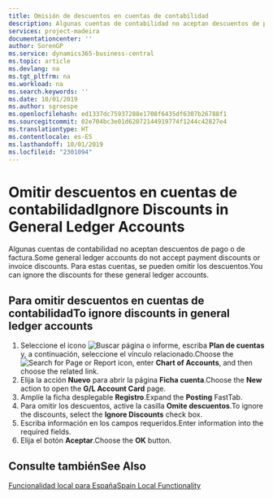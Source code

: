 ```yaml
---
title: Omisión de descuentos en cuentas de contabilidad
description: Algunas cuentas de contabilidad no aceptan descuentos de pago o de factura. Para estas cuentas, se pueden omitir los descuentos.
services: project-madeira
documentationcenter: ''
author: SorenGP
ms.service: dynamics365-business-central
ms.topic: article
ms.devlang: na
ms.tgt_pltfrm: na
ms.workload: na
ms.search.keywords: ''
ms.date: 10/01/2019
ms.author: sgroespe
ms.openlocfilehash: ed1337dc75937288e1708f6435df6307b26788f1
ms.sourcegitcommit: 02e704bc3e01d62072144919774f1244c42827e4
ms.translationtype: HT
ms.contentlocale: es-ES
ms.lasthandoff: 10/01/2019
ms.locfileid: "2301094"
---
```

# <a name="ignore-discounts-in-general-ledger-accounts"></a><span data-ttu-id="2f255-104">Omitir descuentos en cuentas de contabilidad</span><span class="sxs-lookup"><span data-stu-id="2f255-104">Ignore Discounts in General Ledger Accounts</span></span>
<span data-ttu-id="2f255-105">Algunas cuentas de contabilidad no aceptan descuentos de pago o de factura.</span><span class="sxs-lookup"><span data-stu-id="2f255-105">Some general ledger accounts do not accept payment discounts or invoice discounts.</span></span> <span data-ttu-id="2f255-106">Para estas cuentas, se pueden omitir los descuentos.</span><span class="sxs-lookup"><span data-stu-id="2f255-106">You can ignore the discounts for these general ledger accounts.</span></span>  

## <a name="to-ignore-discounts-in-general-ledger-accounts"></a><span data-ttu-id="2f255-107">Para omitir descuentos en cuentas de contabilidad</span><span class="sxs-lookup"><span data-stu-id="2f255-107">To ignore discounts in general ledger accounts</span></span>  

1.  <span data-ttu-id="2f255-108">Seleccione el icono ![Buscar página o informe](../../media/ui-search/search_small.png "icono Buscar página o informe"), escriba **Plan de cuentas** y, a continuación, seleccione el vínculo relacionado.</span><span class="sxs-lookup"><span data-stu-id="2f255-108">Choose the ![Search for Page or Report](../../media/ui-search/search_small.png "Search for Page or Report icon") icon, enter **Chart of Accounts**, and then choose the related link.</span></span>  
2.  <span data-ttu-id="2f255-109">Elija la acción **Nuevo** para abrir la página **Ficha cuenta**.</span><span class="sxs-lookup"><span data-stu-id="2f255-109">Choose the **New** action to open the **G/L Account Card** page.</span></span>  
3.  <span data-ttu-id="2f255-110">Amplíe la ficha desplegable **Registro**.</span><span class="sxs-lookup"><span data-stu-id="2f255-110">Expand the **Posting** FastTab.</span></span>  
4.  <span data-ttu-id="2f255-111">Para omitir los descuentos, active la casilla **Omite descuentos**.</span><span class="sxs-lookup"><span data-stu-id="2f255-111">To ignore the discounts, select the **Ignore Discounts** check box.</span></span>  
5.  <span data-ttu-id="2f255-112">Escriba información en los campos requeridos.</span><span class="sxs-lookup"><span data-stu-id="2f255-112">Enter information into the required fields.</span></span>  
6.  <span data-ttu-id="2f255-113">Elija el botón **Aceptar**.</span><span class="sxs-lookup"><span data-stu-id="2f255-113">Choose the **OK** button.</span></span>  

## <a name="see-also"></a><span data-ttu-id="2f255-114">Consulte también</span><span class="sxs-lookup"><span data-stu-id="2f255-114">See Also</span></span>  
 [<span data-ttu-id="2f255-115">Funcionalidad local para España</span><span class="sxs-lookup"><span data-stu-id="2f255-115">Spain Local Functionality</span></span>](spain-local-functionality.md)

